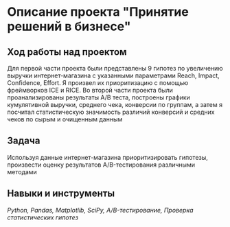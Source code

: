 # Описание проекта "Принятие решений в бизнесе"
 
## Ход работы над проектом
Для первой части проекта были представлены 9 гипотез по увеличению выручки интернет-магазина с указанными параметрами Reach, Impact, Confidence, Effort. Я произвел их приоритизацию с помощью фреймворков ICE и RICE.
Во второй части проекта были проанализированы результаты A/B теста, построены графики кумулятивной выручки, среднего чека,
конверсии по группам, а затем я посчитал статистическую значимость различий конверсий и средних чеков по сырым и очищенным данным

## Задача
Используя данные интернет-магазина приоритизировать гипотезы, произвести оценку результатов A/B-тестирования различными методами

## Навыки и инструменты
*Python, Pandas, Matplotlib, SciPy, A/B-тестирование, Проверка статистических гипотез*

